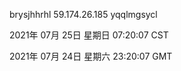 brysjhhrhl 59.174.26.185 yqqlmgsycl

2021年 07月 25日 星期日 07:20:07 CST

2021年 07月 24日 星期六 23:20:07 GMT
